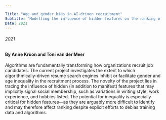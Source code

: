```yaml
---

Title: "Age and gender bias in AI-driven recruitment"
Subtitle: "Modelling the influence of hidden features on the ranking of job candidates"
Date: 2021
---
```

###### 2021
#### By Anne Kroon and Toni van der Meer


Algorithms are fundamentally transforming how organizations recruit job candidates. The current project investigates the extent to which algorithmically-driven resume search engines inhibit or facilitate gender and age inequality in the recruitment process. The novelty of the project lies in tracing the influence of hidden (in addition to manifest) features that may implicitly signal social membership, such as variations in writing style, work experience, and hobbies listed. The potential for inequality is especially critical for hidden features—as they are arguably more difficult to identify and may therefore affect ranking despite explicit efforts to debias training data and algorithms.



